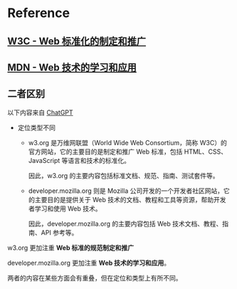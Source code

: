 # Reference

## [W3C - Web 标准化的制定和推广](https://www.w3.org/)

## [MDN - Web 技术的学习和应用](https://developer.mozilla.org/en-US/)

## 二者区别

以下内容来自 [ChatGPT](https://chat.openai.com/chat) 

- 定位类型不同
  
  - w3.org 是万维网联盟（World Wide Web Consortium，简称 W3C）的官方网站，它的主要目的是制定和推广 Web 标准，包括 HTML、CSS、JavaScript 等语言和技术的标准化。
    
    因此，w3.org 的主要内容包括标准文档、规范、指南、测试套件等。
  
  - developer.mozilla.org 则是 Mozilla 公司开发的一个开发者社区网站，它的主要目的是提供关于 Web 技术的文档、教程和工具等资源，帮助开发者学习和使用 Web 技术。
    
    因此，developer.mozilla.org 的主要内容包括 Web 技术文档、教程、指南、API 参考等。

w3.org 更加注重 **Web 标准的规范制定和推广**

developer.mozilla.org 更加注重 **Web 技术的学习和应用**。

两者的内容在某些方面会有重叠，但在定位和类型上有所不同。
